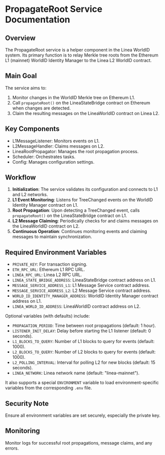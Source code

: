 # PropagateRoot Service Documentation

## Overview

The PropagateRoot service is a helper component in the Linea WorldID system. Its primary function is to relay Merkle tree roots from the Ethereum L1 (mainnet) WorldID Identity Manager to the Linea L2 WorldID contract.

## Main Goal

The service aims to:

1. Monitor changes in the WorldID Merkle tree on Ethereum L1.
2. Call `propagateRoot()` on the LineaStateBridge contract on Ethereum when changes are detected.
3. Claim the resulting messages on the LineaWorldID contract on Linea L2.

## Key Components

- L1MessageListener: Monitors events on L1.
- L2MessageHandler: Claims messages on L2.
- LineaRootPropagator: Manages the root propagation process.
- Scheduler: Orchestrates tasks.
- Config: Manages configuration settings.

## Workflow

1. **Initialization**: The service validates its configuration and connects to L1 and L2 networks.
2. **L1 Event Monitoring**: Listens for TreeChanged events on the WorldID Identity Manager contract on L1.
3. **Root Propagation**: Upon detecting a TreeChanged event, calls `propagateRoot()` on the LineaStateBridge contract on L1.
4. **L2 Message Claiming**: Periodically checks for and claims messages on the LineaWorldID contract on L2.
5. **Continuous Operation**: Continues monitoring events and claiming messages to maintain synchronization.

## Required Environment Variables

- `PRIVATE_KEY`: For transaction signing.
- `ETH_RPC_URL`: Ethereum L1 RPC URL.
- `LINEA_RPC_URL`: Linea L2 RPC URL.
- `LINEA_STATE_BRIDGE_ADDRESS`: LineaStateBridge contract address on L1.
- `MESSAGE_SERVICE_ADDRESS_L1`: L1 Message Service contract address.
- `MESSAGE_SERVICE_ADDRESS_L2`: L2 Message Service contract address.
- `WORLD_ID_IDENTITY_MANAGER_ADDRESS`: WorldID Identity Manager contract address on L1.
- `LINEA_WORLD_ID_ADDRESS`: LineaWorldID contract address on L2.

Optional variables (with defaults) include:
- `PROPAGATION_PERIOD`: Time between root propagations (default: 1 hour).
- `LISTENER_INIT_DELAY`: Delay before starting the L1 listener (default: 0 seconds).
- `L1_BLOCKS_TO_QUERY`: Number of L1 blocks to query for events (default: 1000).
- `L2_BLOCKS_TO_QUERY`: Number of L2 blocks to query for events (default: 1000).
- `L2_POLLING_INTERVAL`: Interval for polling L2 for new blocks (default: 15 seconds).
- `LINEA_NETWORK`: Linea network name (default: "linea-mainnet").

It also supports a special `ENVIRONMENT` variable to load environment-specific variables from the corresponding `.env` file.

## Security Note

Ensure all environment variables are set securely, especially the private key.

## Monitoring

Monitor logs for successful root propagations, message claims, and any errors.
